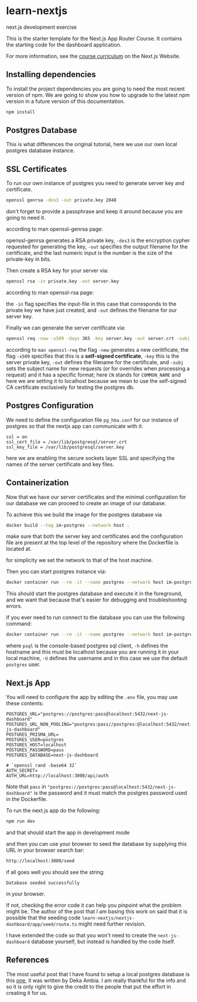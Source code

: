 # learn-nextjs
next.js development exercise

This is the starter template for the Next.js App Router Course.
It contains the starting code for the dashboard application.

For more information, see the [course curriculum](https://nextjs.org/learn)
on the Next.js Website.

## Installing dependencies

To install the project dependencies you are going to need the most recent version
of npm. We are going to show you how to upgrade to the latest npm version in a future
version of this documentation.

```sh
npm install
```
## Postgres Database

This is what differences the original tutorial, here we use our own local postgres
database instance.

## SSL Certificates

To run our own instance of postgres you need to generate server key and certificate.

```sh
openssl genrsa -des3 -out private.key 2048
```

don't forget to provide a passphrase and keep it around because you are going to need it.

according to man openssl-genrsa page:

openssl-genrsa generates a RSA private key, `-des3` is the encryption cypher requested
for generating the key, `-out` specifies the output filename for the certificate, and
the last numeric input is the number is the size of the private-key in bits.

Then create a RSA key for your server via:

```sh
openssl rsa -in private.key -out server.key
```

according to man openssl-rsa page:

the `-in` flag specifies the input-file in this case that corresponds to the private key
we have just created, and `-out` defines the filename for our server key.

Finally we can generate the server certificate via:

```sh
openssl req -new -x509 -days 365 -key server.key -out server.crt -subj "/CN=localhost"
```

according to `man openssl-req` the flag `-new` generates a new ceritificate,
the flag `-x509` specifies that this is a **self-signed certificate**,
`-key` this is the server private key,
`-out` defines the filename for the certificate, and
`-subj` sets the subject name for new requests
(or for overrides when processing a request) and it has a specific format;
here `CN` stands for `COMMON_NAME` and here we are setting it to localhost because we
mean to use the self-signed CA certificate exclusively for testing the postgres db.

## Postgres Configuration

We need to define the configuration file `pg_hba.conf` for our instance of postgres so
that the nextjs app can communicate with it:

```config
ssl = on
ssl_cert_file = /var/lib/postgresql/server.crt
ssl_key_file = /var/lib/postgresql/server.key
```

here we are enabling the secure sockets layer SSL and specifying the names of the server
certificate and key files.

## Containerization

Now that we have our server certificates and the minimal configuration for our database
we can proceed to create an image of our database.

To achieve this we build the image for the postgres database via

```sh
docker build --tag im-postgres --network host .
```

make sure that both the server key and certificates and the configuration file are
present at the top level of the repository where the Dockerfile is located at.

for simplicity we set the network to that of the host machine.

Then you can start postgres instance via:

```sh
docker container run --rm -it --name postgres --network host im-postgres
```

This should start the postgres database and execute it in the foreground, and we want
that because that's easier for debugging and troubleshooting errors.

If you ever need to run connect to the database you can use the following command:

```sh
docker container run --rm -it --name postgres --network host im-postgres psql -h localhost -U postgres
```

where `psql` is the console-based postgres sql client, `-h` defines the hostname and this
must be localhost because you are running it in your local machine, `-U` defines the
username and in this case we use the default `postgres` user.

## Next.js App

You will need to configure the app by editing the `.env` file, you may use these
contents:

```config
POSTGRES_URL="postgres://postgres:pass@localhost:5432/next-js-dashboard"
POSTGRES_URL_NON_POOLING="postgres:pass//postgres:@localhost:5432/next-js-dashboard"
POSTGRES_PRISMA_URL=
POSTGRES_USER=postgres
POSTGRES_HOST=localhost
POSTGRES_PASSWORD=pass
POSTGRES_DATABASE=next-js-dashboard

# `openssl rand -base64 32`
AUTH_SECRET=
AUTH_URL=http://localhost:3000/api/auth
```

Note that `pass` in `"postgres://postgres:pass@localhost:5432/next-js-dashboard"` is
the password and it must match the postgres password used in the Dockerfile.

To run the next.js app do the following:

```sh
npm run dev
```

and that should start the app in development mode

and then you can use your browser to seed the database by supplying this URL in your
browser search bar:


```sh
http://localhost:3000/seed
```

if all goes well you should see the string:

```
Database seeded successfully
```

in your browser.

If not, checking the error code it can help you pinpoint what the problem might be.
The author of the post that I am basing this work on said that it is possible that
the seeding code `learn-nextjs/nextjs-dashboard/app/seed/route.ts` might need
further revision.

I have extended the code so that you won't need to create the `next-js-dashboard` database
yourself, but instead is handled by the code itself.

## References

The most useful post that I have found to setup a local postgres database is this [one](https://medium.com/@dekadekadeka/next-js-tutorial-with-local-database-quick-start-guide-394d48a0aada),
it was written by Deka Ambia. I am really thankful for the info and so it is only right
to give the credit to the people that put the effort in creating it for us.
